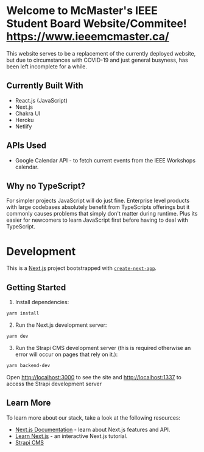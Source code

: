 # Welcome to McMaster's IEEE Student Board Website/Commitee! https://www.ieeemcmaster.ca/

This website serves to be a replacement of the currently deployed website, but due to circumstances with COVID-19 and just general busyness, has been left incomplete for a while.

## Currently Built With

* React.js (JavaScript)
* Next.js
* Chakra UI
* Heroku
* Netlify

## APIs Used

* Google Calendar API - to fetch current events from the IEEE Workshops calendar.

## Why no TypeScript?

For simpler projects JavaScript will do just fine. Enterprise level products with large codebases absolutely benefit from TypeScripts offerings but it commonly causes problems that simply don't matter during runtime. Plus its easier for newcomers to learn JavaScript first before having to deal with TypeScript.

# Development

This is a [Next.js](https://nextjs.org/) project bootstrapped with [`create-next-app`](https://github.com/vercel/next.js/tree/canary/packages/create-next-app).

## Getting Started

1. Install dependencies:
```bash
yarn install
```

2. Run the Next.js development server:

```bash
yarn dev
```
3. Run the Strapi CMS development server (this is required otherwise an error will occur on pages that rely on it.):

```bash
yarn backend-dev
```

Open [http://localhost:3000](http://localhost:3000) to see the site and [http://localhost:1337](http://localhost:1337) to access the Strapi development server

## Learn More

To learn more about our stack, take a look at the following resources:

- [Next.js Documentation](https://nextjs.org/docs) - learn about Next.js features and API.
- [Learn Next.js](https://nextjs.org/learn) - an interactive Next.js tutorial.
- [Strapi CMS](https://strapi.io/)


